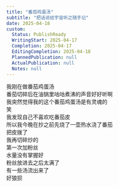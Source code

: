 ```yaml
---
title: "番茄鸡蛋汤"
subtitle: "把话说给宇宙听之随手记"
date: 2025-04-18
custom:
  Status: PublishReady
  WritingStart: 2025-04-17
  Completion: 2025-04-17
  EditingCompletion: 2025-04-18
  PlannedPublication: null
  ActualPublication: null
  Notes: null
---    
```

我刚在做番茄鸡蛋汤  
番茄切碎后在油锅里咕咕煮沸的声音好好听啊  
我突然觉得我的这个番茄鸡蛋汤是有灵魂的  
笑    
我发现自己不喜欢吃番茄皮  
所以我今晚在抄之前先烧了一壶热水浇了番茄  
把皮拨了  
我再切碎炒的    
第一次加粉丝  
水量没有掌握好  
粉丝放进去之后太满了  
有一些汤流出来了  
好狼狈    

